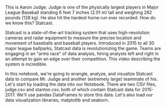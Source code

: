This is Aaron Judge. Judge is one of the physically largest players in Major League Baseball standing 6 feet 7 inches (2.01 m) tall and weighing 282 pounds (128 kg). He also hit the hardest home run ever recorded. How do we know this? Statcast.

Statcast is a state-of-the-art tracking system that uses high-resolution cameras and radar equipment to measure the precise location and movement of baseballs and baseball players. Introduced in 2015 to all 30 major league ballparks, Statcast data is revolutionizing the game. Teams are engaging in an "arms race" of data analysis, hiring analysts left and right in an attempt to gain an edge over their competition. This video describing the system is incredible.

In this notebook, we're going to wrangle, analyze, and visualize Statcast data to compare Mr. Judge and another (extremely large) teammate of his. Let's start by loading the data into our Notebook. There are two CSV files, judge.csv and stanton.csv, both of which contain Statcast data for 2015-2017. We'll use pandas DataFrames to store this data. Let's also load our data visualization libraries, matplotlib and seaborn.
